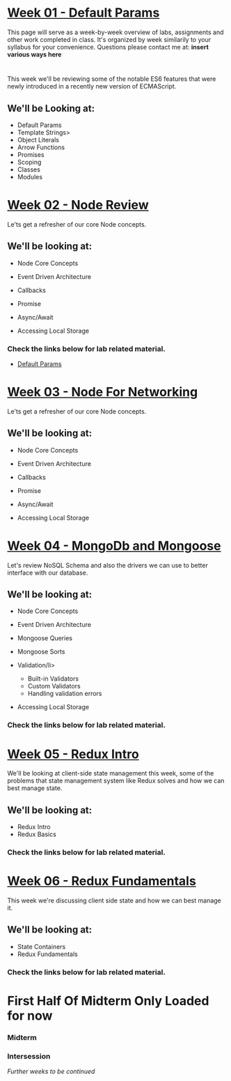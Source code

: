 
  # [Week 01 - Default Params](./lab/week-01/ES6-review.html)
  
  This page will serve as a week-by-week overview of labs, assignments and other work completed in class. It's organized by week similarily to your syllabus for your convenience. Questions please contact me at: **insert various ways here**
  
  # [](./lab/week-01/ES6-review.html)
  
  This week we'll be reviewing some of the notable ES6 features that were newly introduced in a recently new version of ECMAScript.
  
  ## We'll be Looking at:
  
  *   Default Params
  *   Template Strings>
  *   Object Literals
  *   Arrow Functions
  *   Promises
  *   Scoping
  *   Classes
  *   Modules
  
  # [Week 02 - Node Review](./lab/week-02/node-review.html)
  
  Le'ts get a refresher of our core Node concepts.
  
  ## We'll be looking at:
  
  *   Node Core Concepts
  *   Event Driven Architecture
  
  *   Callbacks
  *   Promise
  *   Async/Await
  
  *   Accessing Local Storage
  
  ### Check the links below for lab related material.
  
  *   [Default Params](./labweek-02/node-review.html)
  
  # [Week 03 - Node For Networking](./lab/week-03/node-for-networking.html)
  
  Le'ts get a refresher of our core Node concepts.
  
  ## We'll be looking at:
  
  *   Node Core Concepts
  *   Event Driven Architecture
  
  *   Callbacks
  *   Promise
  *   Async/Await
  
  *   Accessing Local Storage
  
  # [Week 04 - MongoDb and Mongoose](./lab/week-04/mongoddb-and-mongoose.html)
  
  Let's review NoSQL Schema and also the drivers we can use to better interface with our database.
  
  ## We'll be looking at:
  
  *   Node Core Concepts
  *   Event Driven Architecture
  
  *   Mongoose Queries
  *   Mongoose Sorts
  *   Validation/li>
      *   Built-in Validators
      *   Custom Validators
      *   Handling validation errors
  
  *   Accessing Local Storage
  
  ### Check the links below for lab related material.

  # [Week 05 - Redux Intro](./lab/week-05/redux-intro.html)
  
  We'll be looking at client-side state management this week, some of the problems that state management system like Redux solves and how we can best manage state.
  
  ## We'll be looking at:
  
  *   Redux Intro
  *   Redux Basics
  
  ### Check the links below for lab related material.

  
  # [Week 06 - Redux Fundamentals](./lab/week-06/redux-fundamentals.html)
  
  This week we're discussing client side state and how we can best manage it.
  
  ## We'll be looking at:
  
  *   State Containers
  *   Redux Fundamentals
  
  ### Check the links below for lab related material.
  
  # First Half Of Midterm Only Loaded for now
  
  ### Midterm
  
  ### Intersession
  
  _Further weeks to be continued_